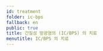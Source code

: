 ```yaml
---
id: treatment
folder: ic-bps
fallback: en
public: true
title: 간질성 방광염의 (IC/BPS) 의 치료
menutitle: IC/BPS 의 치료
---
```


